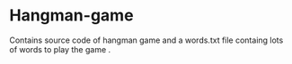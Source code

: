 # Hangman-game
Contains source code of hangman game and a words.txt file containg lots of words to play the game .
